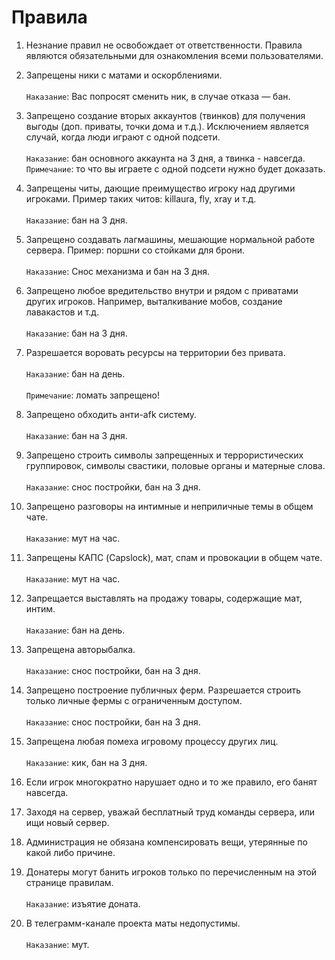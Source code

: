 # Правила

1. Незнание правил не освобождает от ответственности. Правила являются обязательными для ознакомления всеми пользователями.

1. Запрещены ники с матами и оскорблениями.
<br></br>`Наказание`: Вас попросят сменить ник, в случае отказа — бан.

1. Запрещено создание вторых аккаунтов (твинков) для получения выгоды (доп. приваты, точки дома и т.д.). Исключением является случай, когда люди играют с одной подсети.
<br></br>`Наказание`: бан основного аккаунта на 3 дня, а твинка - навсегда. `Примечание`: то что вы играете с одной подсети нужно будет доказать.

1. Запрещены читы, дающие преимущество игроку над другими игроками. Пример таких читов: killaura, fly, xray и т.д.
<br></br>`Наказание`: бан на 3 дня.

1. Запрещено создавать лагмашины, мешающие нормальной работе сервера. Пример: поршни со стойками для брони.
<br></br>`Наказание`: Снос механизма и бан на 3 дня.

1. Запрещено любое вредительство внутри и рядом с приватами других игроков. Например, выталкивание мобов, создание лавакастов и т.д.
<br></br>`Наказание`: бан на 3 дня.

1. Разрешается воровать ресурсы на территории без привата.
<br></br>`Наказание`: бан на день.
<br></br>`Примечание`: ломать запрещено!

1. Запрещено обходить анти-afk систему.
<br></br>`Наказание`: бан на 3 дня.

1. Запрещено строить символы запрещенных и террористических группировок, символы свастики, половые органы и матерные слова.
<br></br>`Наказание`: снос постройки, бан на 3 дня.

1. Запрещено разговоры на интимные и неприличные темы в общем чате.
<br></br>`Наказание`: мут на час.

1. Запрещены КАПС (Capslock), мат, спам и провокации в общем чате.
<br></br>`Наказание`: мут на час.

1. Запрещается выставлять на продажу товары, содержащие мат, интим.
<br></br>`Наказание`: бан на день.

1. Запрещена авторыбалка.
<br></br>`Наказание`: снос постройки, бан на 3 дня.

1. Запрещено построение публичных ферм. Разрешается строить только личные фермы с ограниченным доступом.
<br></br>`Наказание`: снос постройки, бан на 3 дня.

1. Запрещена любая помеха игровому процессу других лиц.
<br></br>`Наказание`: кик, бан на 3 дня.

1. Если игрок многократно нарушает одно и то же правило, его банят навсегда.

1. Заходя на сервер, уважай бесплатный труд команды сервера, или ищи новый сервер.

1. Администрация не обязана компенсировать вещи, утерянные по какой либо причине.

1. Донатеры могут банить игроков только по перечисленным на этой странице правилам.
<br></br>`Наказание`: изъятие доната.

1. В телеграмм-канале проекта маты недопустимы.
<br></br>`Наказание`: мут.